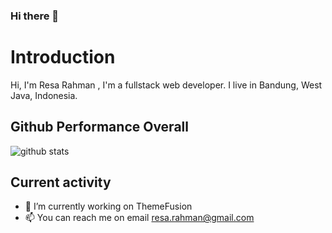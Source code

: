 ### Hi there 👋

# Introduction

Hi, I'm Resa Rahman , I'm a fullstack web developer. I live in Bandung, West Java, Indonesia.

## Github Performance Overall

![github stats](https://github-readme-stats.vercel.app/api?username=resarahman&show_icons=true)

## Current activity

- 🔭 I’m currently working on ThemeFusion
- 📫 You can reach me on email resa.rahman@gmail.com
